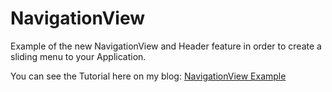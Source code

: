 # NavigationView

Example of the new NavigationView and Header feature in order to create a sliding menu to your Application.  

You can see the Tutorial here on my blog: <a href='http://lbbento.com/index.php/2015/08/02/drawer-layoutrecyclerview-new-navigation-view-and-header-feature/'> NavigationView Example </a>
